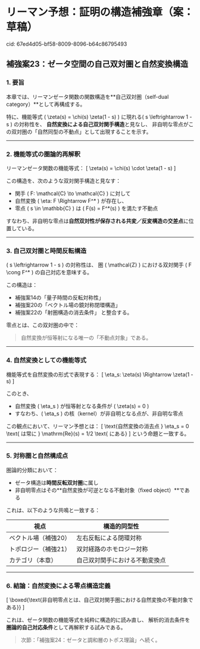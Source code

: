 # リーマン予想：証明の構造補強章（案：草稿）

cid: 67ed4d05-bf58-8009-8096-b64c86795493

## 補強案23：ゼータ空間の自己双対圏と自然変換構造  

### 1. 要旨

本章では、リーマンゼータ関数の関数構造を**自己双対圏（self-dual category）**として再構成する。

特に、機能等式 \( \zeta(s) = \chi(s) \zeta(1 - s) \) に現れる\( s \leftrightarrow 1 - s \) の対称性を、
**自然変換による自己双対関手構造**と見なし、
非自明な零点がこの双対圏の「自然同型の不動点」として出現することを示す。

---

### 2. 機能等式の圏論的再解釈

リーマンゼータ関数の機能等式：
\[ \zeta(s) = \chi(s) \cdot \zeta(1 - s) \]

この構造を、次のような双対関手構造と見なす：

- 関手 \( F: \mathcal{C} \to \mathcal{C} \) に対して
- 自然変換 \( \eta: F \Rightarrow F^* \) が存在し、
- 零点 \( s \in \mathbb{C} \) は \( F(s) = F^*(s) \) を満たす不動点

すなわち、非自明な零点は**自然双対性が保存される共変／反変構造の交差点**に位置している。

---

### 3. 自己双対圏と時間反転構造

\( s \leftrightarrow 1 - s \) の対称性は、
圏 \( \mathcal{Z} \) における双対関手 \( F \cong F^* \) の自己対応を意味する。

この構造は：

- 補強案14の「量子時間の反転対称性」
- 補強案20の「ベクトル場の鏡対称閉環構造」
- 補強案22の「射圏構造の消去条件」
と整合する。

零点とは、この双対圏の中で：
> 自然変換が恒等射になる唯一の「不動点対象」である。

---

### 4. 自然変換としての機能等式

機能等式を自然変換の形式で表現する：
\[ \eta_s: \zeta(s) \Rightarrow \zeta(1 - s) \]

このとき、

- 自然変換 \( \eta_s \) が恒等射となる条件が \( \zeta(s) = 0 \)
- すなわち、\( \eta_s \) の核（kernel）が非自明となる点が、非自明な零点

この観点において、リーマン予想とは：
\[ \text{自然変換の消去点 } \eta_s = 0 \text{ は常に } \mathrm{Re}(s) = 1/2 \text{ にある} \]
という命題と一致する。

---

### 5. 対称圏と自然構成点

圏論的分類において：

- ゼータ構造は**時間反転双対圏**に属し
- 非自明零点はその**自然変換が可逆となる不動対象（fixed object）**である

これは、以下のような共鳴と一致する：

| 視点 | 構造的同型性 |
|------|------------------|
| ベクトル場（補強20） | 左右反転による閉環対称 |
| トポロジー（補強21） | 双対経路のホモロジー対称 |
| カテゴリ（本章） | 自己双対関手における不動変換点 |

---

### 6. 結論：自然変換による零点構造定義

\[
\boxed{\text{非自明零点とは、自己双対関手圏における自然変換の不動対象である}}
\]

これは、ゼータ関数の機能等式を純粋に構造的に読み直し、
解析的消去条件を**圏論的自己対応条件**として再解釈する試みである。

> 次節：「補強案24：ゼータと調和層のトポス理論」へ続く。
